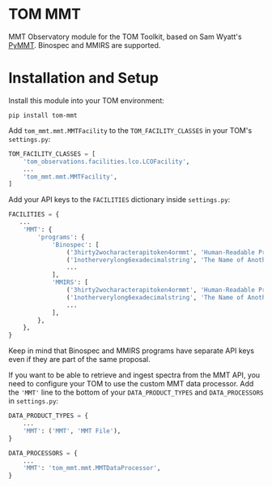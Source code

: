 # TOM MMT
MMT Observatory module for the TOM Toolkit, based on Sam Wyatt's [PyMMT](https://github.com/SAGUARO-MMA/PyMMT). Binospec and MMIRS are supported.

# Installation and Setup
Install this module into your TOM environment:

```shell
pip install tom-mmt
```

Add `tom_mmt.mmt.MMTFacility` to the `TOM_FACILITY_CLASSES` in your TOM's
`settings.py`:
```python
TOM_FACILITY_CLASSES = [
    'tom_observations.facilities.lco.LCOFacility',
    ...
    'tom_mmt.mmt.MMTFacility',
]
```

Add your API keys to the `FACILITIES` dictionary inside `settings.py`:

```python
FACILITIES = {
   ...
    'MMT': {
        'programs': {
            'Binospec': [
                ('3hirty2wocharacterapitoken4ormmt', 'Human-Readable Program Name'),
                ('1notherverylong6exadecimalstring', 'The Name of Another Program'),
                ...
            ],
            'MMIRS': [
                ('3hirty2wocharacterapitoken4ormmt', 'Human-Readable Program Name'),
                ('1notherverylong6exadecimalstring', 'The Name of Another Program'),
                ...
            ],
        },
    },
}
```
Keep in mind that Binospec and MMIRS programs have separate API keys even if they are part of the same proposal.

If you want to be able to retrieve and ingest spectra from the MMT API, you need to configure your TOM to use the custom MMT data processor. Add the `'MMT'` line to the bottom of your `DATA_PRODUCT_TYPES` and `DATA_PROCESSORS` in `settings.py`:

```python
DATA_PRODUCT_TYPES = {
    ...
    'MMT': ('MMT', 'MMT File'),
}

DATA_PROCESSORS = {
    ...
    'MMT': 'tom_mmt.mmt.MMTDataProcessor',
}
```
